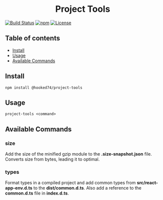 <h1 align="center"><strong>Project Tools</strong></h1>

[![Build Status](https://travis-ci.org/Hooked74/project-tools.svg?branch=master)](https://travis-ci.org/Hooked74/project-tools)
[![npm](https://img.shields.io/npm/v/@hooked74/project-tools)](https://www.npmjs.com/package/@hooked74/project-tools)
[![License](https://img.shields.io/npm/l/@hooked74/project-tools)](https://github.com/Hooked74/project-tools/blob/master/LICENSE)

## Table of contents

<!--ts-->
   * [Install](#install)
   * [Usage](#usage)
   * [Available Commands](#available-commands)
<!--te-->

## Install

```
npm install @hooked74/project-tools
```

## Usage

```
project-tools <command>
```

## Available Commands

### **size**

Add the size of the minified gzip module to the **.size-snapshot.json** file. Converts size from bytes, leading it to optimal.

### **types**

Format types in a compiled project and add common types from **src/react-app-env.d.ts** to the **dist/common.d.ts**. Also add a reference to the **common.d.ts** file in **index.d.ts**.
